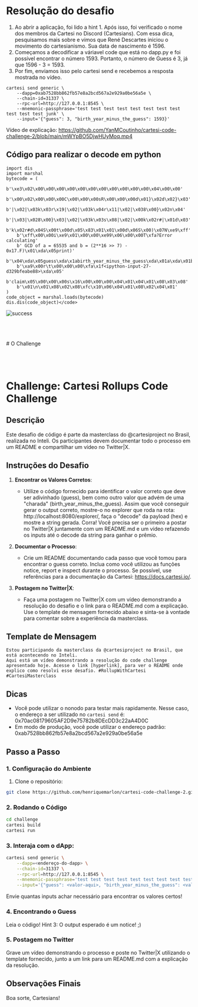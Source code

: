 # Resolução do desafio

1) Ao abrir a aplicação, foi lido a hint 1. Após isso, foi verificado o nome dos membros da Cartesi no Discord (Cartesians). Com essa dica, pesquisamos mais sobre e vimos que René Descartes iniciou o movimento do cartesianismo. Sua data de nascimento é 1596.
2) Começamos a decodificar a váriavel code que está no dapp.py e foi possível encontrar o número 1593. Portanto, o número de Guess é 3, já que 1596 - 3 = 1593.
3) Por fim, enviamos isso pelo cartesi send e recebemos a resposta mostrada no vídeo.

```
cartesi send generic \
    --dapp=0xab7528bb862fb57e8a2bcd567a2e929a0be56a5e \
    --chain-id=31337 \
    --rpc-url=http://127.0.0.1:8545 \
    --mnemonic-passphrase='test test test test test test test test test test test junk' \
    --input='{"guess": 3, "birth_year_minus_the_guess": 1593}'
```

Vídeo de explicação:
https://github.com/YanMCoutinho/cartesi-code-challenge-2/blob/main/mWYpBO5DjwHUyMoq.mp4

## Código para realizar o decode em python

```
import dis
import marshal
bytecode = (
    b'\xe3\x02\x00\x00\x00\x00\x00\x00\x00\x00\x00\x00\x00\x04\x00\x00'
    b'\x00\x02\x00\x00\x00C\x00\x00\x00sR\x00\x00\x00d\x01}\x02d\x02}\x03'
    b'|\x02|\x03k\x03r\x19|\x02|\x03k\x04r\x11|\x02|\x038\x00}\x02n\x04'
    b'|\x03|\x028\x00}\x03|\x02|\x03k\x03s\x08|\x02|\x00k\x02r#|\x01d\x03'
    b'k\x02r#d\x04S\x00t\x00d\x05\x83\x01\x01\x00d\x06S\x00)\x07N\xe9\xff'
    b'\xff\x00\x00i\xe9\x01\x00\x00\xe99\x06\x00\x00T\xfa?Error calculating'
    b' GCD of a = 65535 and b = (2**16 >> 7) - 0x17.F)\x01\xda\x05print)'
    b'\x04\xda\x05guess\xda\x1abirth_year_minus_the_guess\xda\x01a\xda\x01b'
    b'\xa9\x00r\t\x00\x00\x00\xfa\x1f<ipython-input-27-d329bfeabe88>\xda\x05'
    b'claim\x05\x00\x00\x00s\x16\x00\x00\x00\x04\x01\x04\x01\x08\x03\x08'
    b'\x01\n\x01\x08\x02\x08\xfc\x10\x06\x04\x01\x08\x02\x04\x01'
)
code_object = marshal.loads(bytecode)
dis.dis(code_object)</code>
```

![success](https://github.com/YanMCoutinho/cartesi-code-challenge-2/assets/69089226/264bce2c-8f8b-49a7-9a94-97126850102e)

<br>
<br>
<br>
# O Challenge
<br>
<br>
<br>
<br>

# Challenge: Cartesi Rollups Code Challenge

## Descrição

Este desafio de código é parte da masterclass do @cartesiproject no Brasil, realizada no Inteli. Os participantes devem documentar todo o processo em um README e compartilhar um vídeo no Twitter|X.

## Instruções do Desafio

1.  **Encontrar os Valores Corretos**:
    
    -   Utilize o código fornecido para identificar o valor correto que deve ser adivinhado (guess), bem como outro valor que advém de uma "charada" (birth_year_minus_the_guess). Assim que você conseguir gerar o output correto, mostre-o no explorer que roda na rota: http://localhost:8080/explorer/, faça o "decode" da payload (hex) e mostre a string gerada. Corra! Você precisa ser o primeiro a postar no Twitter|X juntamente com um README.md e um vídeo refazendo os inputs até o decode da string para ganhar o prêmio.

2.  **Documentar o Processo**:
    
    -   Crie um README documentando cada passo que você tomou para encontrar o guess correto. Inclua como você utilizou as funções notice, report e inspect durante o processo. Se possível, use referências para a documentação da Cartesi: https://docs.cartesi.io/.

3.  **Postagem no Twitter|X**:
    
    -   Faça uma postagem no Twitter|X com um vídeo demonstrando a resolução do desafio e o link para o README.md com a explicação. Use o template de mensagem fornecido abaixo e sinta-se à vontade para comentar sobre a experiência da masterclass.


## Template de Mensagem
```text
Estou participando da masterclass da @cartesiproject no Brasil, que está acontecendo no Inteli. 
Aqui está um vídeo demonstrando a resolução do code challenge apresentado hoje. Acesse o link [hyperlink], para ver o README onde explico como resolvi esse desafio. #RollupWithCartesi #CartesiMasterclass
```

## Dicas

-   Você pode utilizar o nonodo para testar mais rapidamente. Nesse caso, o endereço a ser utilizado no `cartesi send` é: 0x70ac08179605AF2D9e75782b8DEcDD3c22aA4D0C
-   Em modo de produção, você pode utilizar o endereço padrão: 0xab7528bb862fb57e8a2bcd567a2e929a0be56a5e

## Passo a Passo

### 1. Configuração do Ambiente

1.  Clone o repositório:
    
```bash
git clone https://github.com/henriquemarlon/cartesi-code-challenge-2.git
```

### 2. Rodando o Código

```bash
cd challenge
cartesi build
cartesi run
```

### 3. Interaja com o dApp:

```bash
cartesi send generic \
    --dapp=<endereço-do-dapp> \
    --chain-id=31337 \
    --rpc-url=http://127.0.0.1:8545 \
    --mnemonic-passphrase='test test test test test test test test test test test junk' \
    --input='{"guess": <valor-aqui>, "birth_year_minus_the_guess": <valor-aqui>}'
```

Envie quantas inputs achar necessário para encontrar os valores certos!

### 4. Encontrando o Guess

Leia o código!
Hint 3: O output esperado é um notice! ;)

### 5. Postagem no Twitter

Grave um vídeo demonstrando o processo e poste no Twitter|X utilizando o template fornecido, junto a um link para um README.md com a explicação da resolução.

## Observações Finais

Boa sorte, Cartesians!

